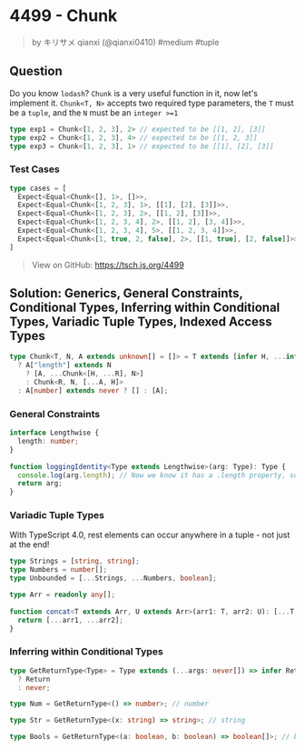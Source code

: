 # 4499 - Chunk
> by キリサメ qianxi (@qianxi0410) #medium #tuple

## Question

Do you know `lodash`? `Chunk` is a very useful function in it, now let's implement it.
`Chunk<T, N>` accepts two required type parameters, the `T` must be a `tuple`, and the `N` must be an `integer >=1`

```ts
type exp1 = Chunk<[1, 2, 3], 2> // expected to be [[1, 2], [3]]
type exp2 = Chunk<[1, 2, 3], 4> // expected to be [[1, 2, 3]]
type exp3 = Chunk<[1, 2, 3], 1> // expected to be [[1], [2], [3]]
```

### Test Cases
```ts
type cases = [
  Expect<Equal<Chunk<[], 1>, []>>,
  Expect<Equal<Chunk<[1, 2, 3], 1>, [[1], [2], [3]]>>,
  Expect<Equal<Chunk<[1, 2, 3], 2>, [[1, 2], [3]]>>,
  Expect<Equal<Chunk<[1, 2, 3, 4], 2>, [[1, 2], [3, 4]]>>,
  Expect<Equal<Chunk<[1, 2, 3, 4], 5>, [[1, 2, 3, 4]]>>,
  Expect<Equal<Chunk<[1, true, 2, false], 2>, [[1, true], [2, false]]>>,
]
```

> View on GitHub: https://tsch.js.org/4499

## Solution: Generics, General Constraints, Conditional Types, Inferring within Conditional Types, Variadic Tuple Types, Indexed Access Types

```ts
type Chunk<T, N, A extends unknown[] = []> = T extends [infer H, ...infer R]
  ? A["length"] extends N
    ? [A, ...Chunk<[H, ...R], N>]
    : Chunk<R, N, [...A, H]>
  : A[number] extends never ? [] : [A];
```

### General Constraints
```ts
interface Lengthwise {
  length: number;
}
 
function loggingIdentity<Type extends Lengthwise>(arg: Type): Type {
  console.log(arg.length); // Now we know it has a .length property, so no more error
  return arg;
}
```

### Variadic Tuple Types
With TypeScript 4.0, rest elements can occur anywhere in a tuple - not just at the end!
```ts
type Strings = [string, string];
type Numbers = number[];
type Unbounded = [...Strings, ...Numbers, boolean];
```
```ts
type Arr = readonly any[];
 
function concat<T extends Arr, U extends Arr>(arr1: T, arr2: U): [...T, ...U] {
  return [...arr1, ...arr2];
}
```

### Inferring within Conditional Types
```ts
type GetReturnType<Type> = Type extends (...args: never[]) => infer Return
  ? Return
  : never;

type Num = GetReturnType<() => number>; // number

type Str = GetReturnType<(x: string) => string>; // string

type Bools = GetReturnType<(a: boolean, b: boolean) => boolean[]>; // boolean[]
```
